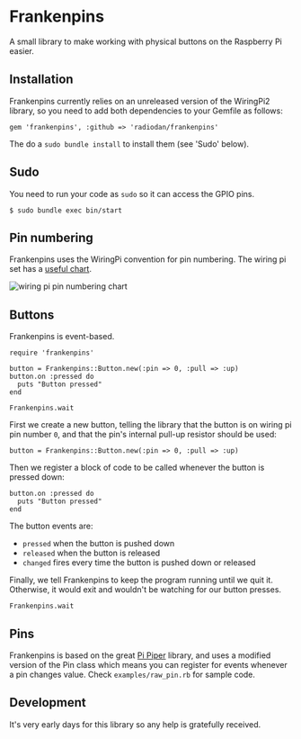 Frankenpins
===

A small library to make working with physical buttons on the Raspberry Pi easier.

Installation
---

Frankenpins currently relies on an unreleased version of the WiringPi2 library, so you need to add both dependencies to your Gemfile as follows:

    gem 'frankenpins', :github => 'radiodan/frankenpins'

The do a `sudo bundle install` to install them (see 'Sudo' below).

Sudo
---

You need to run your code as `sudo` so it can access the GPIO pins.

    $ sudo bundle exec bin/start

Pin numbering
---

Frankenpins uses the WiringPi convention for pin numbering. The wiring pi set has a [useful chart](http://wiringpi.com/).

![wiring pi pin numbering chart](http://wiringpi.com/wp-content/uploads/2013/03/gpio1.png)

Buttons
---

Frankenpins is event-based.

    require 'frankenpins'

    button = Frankenpins::Button.new(:pin => 0, :pull => :up)
    button.on :pressed do
      puts "Button pressed"
    end

    Frankenpins.wait

First we create a new button, telling the library that the button is on wiring pi pin number `0`, and that the pin's internal pull-up resistor should be used:

    button = Frankenpins::Button.new(:pin => 0, :pull => :up)

Then we register a block of code to be called whenever the button is pressed down:

    button.on :pressed do
      puts "Button pressed"
    end

The button events are:

 - `pressed` when the button is pushed down
 - `released` when the button is released
 - `changed` fires every time the button is pushed down or released

Finally, we tell Frankenpins to keep the program running until we quit it. Otherwise, it would exit and wouldn't be watching for our button presses.

    Frankenpins.wait

Pins
---

Frankenpins is based on the great [Pi Piper]() library, and uses a modified version of the Pin class which means you can register for events whenever a pin changes value. Check `examples/raw_pin.rb` for sample code.

Development
---

It's very early days for this library so any help is gratefully received.


